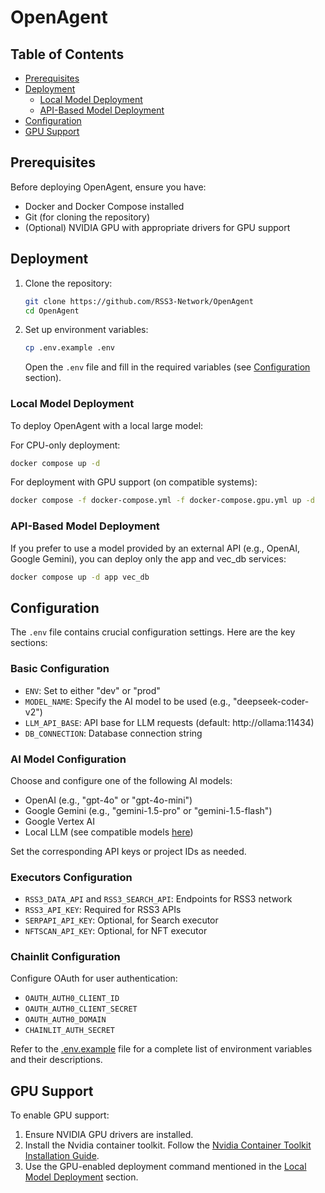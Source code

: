# OpenAgent

## Table of Contents

- [Prerequisites](#prerequisites)
- [Deployment](#deployment)
  - [Local Model Deployment](#local-model-deployment)
  - [API-Based Model Deployment](#api-based-model-deployment)
- [Configuration](#configuration)
- [GPU Support](#gpu-support)

## Prerequisites

Before deploying OpenAgent, ensure you have:

* Docker and Docker Compose installed
* Git (for cloning the repository)
* (Optional) NVIDIA GPU with appropriate drivers for GPU support

## Deployment

1. Clone the repository:
   ```bash
   git clone https://github.com/RSS3-Network/OpenAgent
   cd OpenAgent
   ```

2. Set up environment variables:
   ```bash
   cp .env.example .env
   ```
   Open the `.env` file and fill in the required variables (see [Configuration](#configuration) section).

### Local Model Deployment

To deploy OpenAgent with a local large model:

For CPU-only deployment:
```bash
docker compose up -d
```

For deployment with GPU support (on compatible systems):
```bash
docker compose -f docker-compose.yml -f docker-compose.gpu.yml up -d
```

### API-Based Model Deployment

If you prefer to use a model provided by an external API (e.g., OpenAI, Google Gemini), you can deploy only the app and vec_db services:

```bash
docker compose up -d app vec_db
```

## Configuration

The `.env` file contains crucial configuration settings. Here are the key sections:

### Basic Configuration

- `ENV`: Set to either "dev" or "prod"
- `MODEL_NAME`: Specify the AI model to be used (e.g., "deepseek-coder-v2")
- `LLM_API_BASE`: API base for LLM requests (default: http://ollama:11434)
- `DB_CONNECTION`: Database connection string

### AI Model Configuration

Choose and configure one of the following AI models:

- OpenAI (e.g., "gpt-4o" or "gpt-4o-mini")
- Google Gemini (e.g., "gemini-1.5-pro" or "gemini-1.5-flash")
- Google Vertex AI
- Local LLM (see compatible models [here](https://docs.rss3.io/guide/artificial-intelligence/openagent/compatible-models))

Set the corresponding API keys or project IDs as needed.

### Executors Configuration

- `RSS3_DATA_API` and `RSS3_SEARCH_API`: Endpoints for RSS3 network
- `RSS3_API_KEY`: Required for RSS3 APIs
- `SERPAPI_API_KEY`: Optional, for Search executor
- `NFTSCAN_API_KEY`: Optional, for NFT executor

### Chainlit Configuration

Configure OAuth for user authentication:

- `OAUTH_AUTH0_CLIENT_ID`
- `OAUTH_AUTH0_CLIENT_SECRET`
- `OAUTH_AUTH0_DOMAIN`
- `CHAINLIT_AUTH_SECRET`

Refer to the [.env.example](./.env.example) file for a complete list of environment variables and their descriptions.

## GPU Support

To enable GPU support:

1. Ensure NVIDIA GPU drivers are installed.
2. Install the Nvidia container toolkit. Follow the [Nvidia Container Toolkit Installation Guide](https://docs.nvidia.com/datacenter/cloud-native/container-toolkit/latest/install-guide.html#installation).
3. Use the GPU-enabled deployment command mentioned in the [Local Model Deployment](#local-model-deployment) section.

